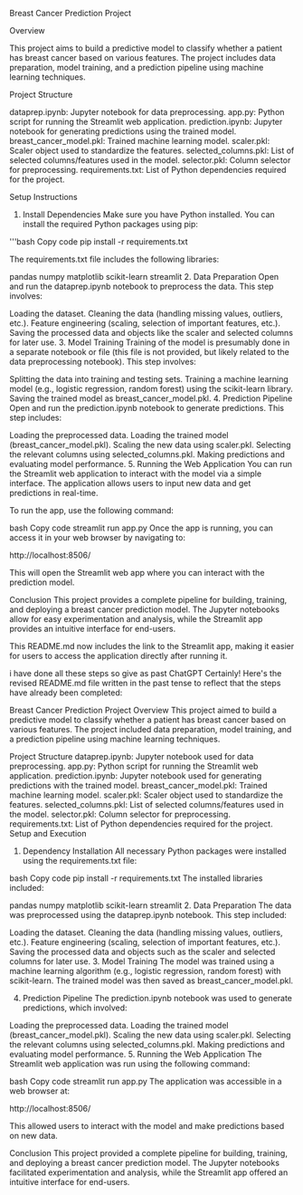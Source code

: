 Breast Cancer Prediction Project


Overview


This project aims to build a predictive model to classify whether a patient has breast cancer based on various features. The project includes data preparation, model training, and a prediction pipeline using machine learning techniques.

Project Structure


dataprep.ipynb: Jupyter notebook for data preprocessing.
app.py: Python script for running the Streamlit web application.
prediction.ipynb: Jupyter notebook for generating predictions using the trained model.
breast_cancer_model.pkl: Trained machine learning model.
scaler.pkl: Scaler object used to standardize the features.
selected_columns.pkl: List of selected columns/features used in the model.
selector.pkl: Column selector for preprocessing.
requirements.txt: List of Python dependencies required for the project.

Setup Instructions

1. Install Dependencies
Make sure you have Python installed. You can install the required Python packages using pip:

'''bash
Copy code
pip install -r requirements.txt

The requirements.txt file includes the following libraries:

pandas
numpy
matplotlib
scikit-learn
streamlit
2. Data Preparation
Open and run the dataprep.ipynb notebook to preprocess the data. This step involves:

Loading the dataset.
Cleaning the data (handling missing values, outliers, etc.).
Feature engineering (scaling, selection of important features, etc.).
Saving the processed data and objects like the scaler and selected columns for later use.
3. Model Training
Training of the model is presumably done in a separate notebook or file (this file is not provided, but likely related to the data preprocessing notebook). This step involves:

Splitting the data into training and testing sets.
Training a machine learning model (e.g., logistic regression, random forest) using the scikit-learn library.
Saving the trained model as breast_cancer_model.pkl.
4. Prediction Pipeline
Open and run the prediction.ipynb notebook to generate predictions. This step includes:

Loading the preprocessed data.
Loading the trained model (breast_cancer_model.pkl).
Scaling the new data using scaler.pkl.
Selecting the relevant columns using selected_columns.pkl.
Making predictions and evaluating model performance.
5. Running the Web Application
You can run the Streamlit web application to interact with the model via a simple interface. The application allows users to input new data and get predictions in real-time.

To run the app, use the following command:

bash
Copy code
streamlit run app.py
Once the app is running, you can access it in your web browser by navigating to:

http://localhost:8506/

This will open the Streamlit web app where you can interact with the prediction model.

Conclusion
This project provides a complete pipeline for building, training, and deploying a breast cancer prediction model. The Jupyter notebooks allow for easy experimentation and analysis, while the Streamlit app provides an intuitive interface for end-users.

This README.md now includes the link to the Streamlit app, making it easier for users to access the application directly after running it.





i have done all these steps so give as past
ChatGPT
Certainly! Here's the revised README.md file written in the past tense to reflect that the steps have already been completed:

Breast Cancer Prediction Project
Overview
This project aimed to build a predictive model to classify whether a patient has breast cancer based on various features. The project included data preparation, model training, and a prediction pipeline using machine learning techniques.

Project Structure
dataprep.ipynb: Jupyter notebook used for data preprocessing.
app.py: Python script for running the Streamlit web application.
prediction.ipynb: Jupyter notebook used for generating predictions with the trained model.
breast_cancer_model.pkl: Trained machine learning model.
scaler.pkl: Scaler object used to standardize the features.
selected_columns.pkl: List of selected columns/features used in the model.
selector.pkl: Column selector for preprocessing.
requirements.txt: List of Python dependencies required for the project.
Setup and Execution
1. Dependency Installation
All necessary Python packages were installed using the requirements.txt file:

bash
Copy code
pip install -r requirements.txt
The installed libraries included:

pandas
numpy
matplotlib
scikit-learn
streamlit
2. Data Preparation
The data was preprocessed using the dataprep.ipynb notebook. This step included:

Loading the dataset.
Cleaning the data (handling missing values, outliers, etc.).
Feature engineering (scaling, selection of important features, etc.).
Saving the processed data and objects such as the scaler and selected columns for later use.
3. Model Training
The model was trained using a machine learning algorithm (e.g., logistic regression, random forest) with scikit-learn. The trained model was then saved as breast_cancer_model.pkl.

4. Prediction Pipeline
The prediction.ipynb notebook was used to generate predictions, which involved:

Loading the preprocessed data.
Loading the trained model (breast_cancer_model.pkl).
Scaling the new data using scaler.pkl.
Selecting the relevant columns using selected_columns.pkl.
Making predictions and evaluating model performance.
5. Running the Web Application
The Streamlit web application was run using the following command:

bash
Copy code
streamlit run app.py
The application was accessible in a web browser at:

http://localhost:8506/

This allowed users to interact with the model and make predictions based on new data.

Conclusion
This project provided a complete pipeline for building, training, and deploying a breast cancer prediction model. The Jupyter notebooks facilitated experimentation and analysis, while the Streamlit app offered an intuitive interface for end-users.
















